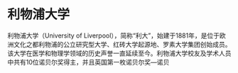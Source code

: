 # 利物浦大学

利物浦大学（University of Liverpool），简称“利大”，始建于1881年，是位于欧洲文化之都利物浦的公立研究型大学、红砖大学起源地、罗素大学集团创始成员。该大学在医学和物理学领域的历史声誉一直延续至今。利物浦大学校友及学术人员中共有10位诺贝尔奖得主，并且英国第一枚诺贝尔奖—诺贝